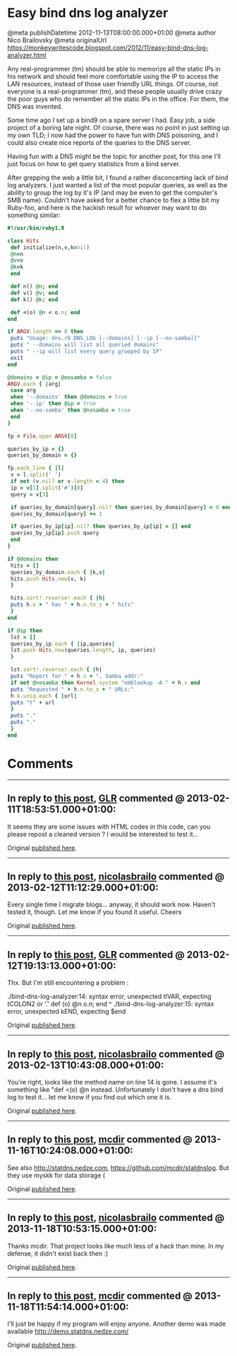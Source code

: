 # Easy bind dns log analyzer

@meta publishDatetime 2012-11-13T08:00:00.000+01:00
@meta author Nico Brailovsky
@meta originalUrl https://monkeywritescode.blogspot.com/2012/11/easy-bind-dns-log-analyzer.html

Any real-programmer (tm) should be able to memorize all the static IPs in his network and should feel more comfortable using the IP to access the LAN resources, instead of those user friendly URL things. Of course, not everyone is a real-programmer (tm), and these people usually drive crazy the poor guys who do remember all the static IPs in the office. For them, the DNS was invented.

Some time ago I set up a bind9 on a spare server I had. Easy job, a side project of a boring late night. Of course, there was no point in just setting up my own TLD; I now had the power to have fun with DNS poisoning, and I could also create nice reports of the queries to the DNS server.

Having fun with a DNS might be the topic for another post, for this one I'll just focus on how to get query statistics from a bind server.

After grepping the web a little bit, I found a rather disconcerting lack of bind log analyzers. I just wanted a list of the most popular queries, as well as the ability to group the log by it's IP (and may be even to get the computer's SMB name). Couldn't have asked for a better chance to flex a little bit my Ruby-foo, and here is the hackish result for whoever may want to do something similar:

```ruby
#!/usr/bin/ruby1.8

class Hits
 def initialize(n,v,k=nil)
 @n=n
 @v=v
 @k=k
 end

 def n() @n; end
 def v() @v; end
 def k() @k; end

 def <(o) @n < o.n; end
end

if ARGV.length == 0 then
 puts "Usage: dns.rb DNS_LOG [--domains] [--ip [--no-samba]]"
 puts " --domains will list all queried domains"
 puts " --ip will list every query gruoped by IP"
 exit
end

@domains = @ip = @nosamba = false
ARGV.each { |arg|
 case arg
 when '--domains' then @domains = true
 when '--ip' then @ip = true
 when '--no-samba' then @nosamba = true
 end
}

fp = File.open ARGV[0]

queries_by_ip = {}
queries_by_domain = {}

fp.each_line { |l|
 v = l.split(' ')
 if not (v.nil? or v.length < 4) then
 ip = v[1].split('#')[0]
 query = v[3]

 if queries_by_domain[query].nil? then queries_by_domain[query] = 0 end
 queries_by_domain[query] += 1

 if queries_by_ip[ip].nil? then queries_by_ip[ip] = [] end
 queries_by_ip[ip].push query
 end
}

if @domains then
 hits = []
 queries_by_domain.each { |k,v|
 hits.push Hits.new(v, k)
 }

 hits.sort!.reverse!.each { |h|
 puts h.v + " has " + h.n.to_s + " hits"
 }
end

if @ip then
 lst = []
 queries_by_ip.each { |ip,queries|
 lst.push Hits.new(queries.length, ip, queries)
 }

 lst.sort!.reverse!.each { |h|
 puts "Report for " + h.v + ", Samba addr:"
 if not @nosamba then Kernel.system "nmblookup -A " + h.v end
 puts "Requested " + h.n.to_s + " URLs:"
 h.k.uniq.each { |url|
 puts "t" + url
 }
 puts "."
 puts "."
 }
end
```


# Comments

---
## In reply to [this post](), [GLR]() commented @ 2013-02-11T18:53:51.000+01:00:

It seems they are some issues with HTML codes in this code, can you please repost a cleaned version ?
I would be interested to test it...

Original [published here](/md_blog/2012/1113_Easybinddnsloganalyzer.md).

---
## In reply to [this post](), [nicolasbrailo](/md_blog) commented @ 2013-02-12T11:12:29.000+01:00:

Every single time I migrate blogs... anyway, it should work now. Haven't tested it, though. Let me know if you found it useful.
Cheers

Original [published here](/md_blog/2012/1113_Easybinddnsloganalyzer.md).

---
## In reply to [this post](), [GLR]() commented @ 2013-02-12T19:13:13.000+01:00:

Thx. But I'm still encountering a problem :

./bind-dns-log-analyzer:14: syntax error, unexpected tIVAR, expecting tCOLON2 or '.'
 def (o) @n o.n; end
 ^
./bind-dns-log-analyzer:15: syntax error, unexpected kEND, expecting $end

Original [published here](/md_blog/2012/1113_Easybinddnsloganalyzer.md).

---
## In reply to [this post](), [nicolasbrailo](/md_blog) commented @ 2013-02-13T10:43:08.000+01:00:

You're right, looks like the method name on line 14 is gone. I assume it's something like "def <(o) @n instead. Unfortunately I don't have a dns bind log to test it... let me know if you find out which one it is.

Original [published here](/md_blog/2012/1113_Easybinddnsloganalyzer.md).

---
## In reply to [this post](), [mcdir](http://statdns.nedze.com) commented @ 2013-11-16T10:24:08.000+01:00:

See also http://statdns.nedze.com, https://github.com/mcdir/statdnslog. But they use myskk for data storage (

Original [published here](/md_blog/2012/1113_Easybinddnsloganalyzer.md).

---
## In reply to [this post](), [nicolasbrailo](/md_blog) commented @ 2013-11-18T10:53:15.000+01:00:

Thanks mcdir. That project looks like much less of a hack than mine. In my defense, it didn't exist back then :)

Original [published here](/md_blog/2012/1113_Easybinddnsloganalyzer.md).

---
## In reply to [this post](), [mcdir](http://statdns.nedze.com/) commented @ 2013-11-18T11:54:14.000+01:00:

I'll just be happy if my program will enjoy anyone. Another demo was made available http://demo.statdns.nedze.com/

Original [published here](/md_blog/2012/1113_Easybinddnsloganalyzer.md).
